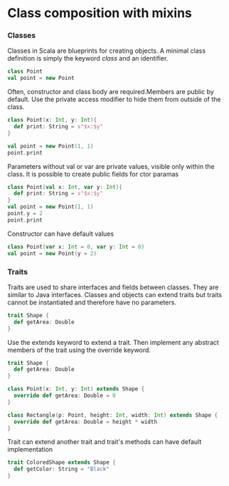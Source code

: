 # Class composition with mixins
### Classes
Classes in Scala are blueprints for creating objects. A minimal class definition is simply the keyword _class_ and an identifier.
```scala
class Point
val point = new Point
```
Often, constructor and class body are required.Members are public by default. Use the private access modifier to hide them from outside of the class.
```scala
class Point(x: Int, y: Int){
  def print: String = s"$x:$y"
}

val point = new Point(1, 1)
point.print
```
Parameters without val or var are private values, visible only within the class. It is possible to create public fields for ctor paramas
```scala
class Point(val x: Int, var y: Int){
  def print: String = s"$x:$y"
}
val point = new Point(1, 1)
point.y = 2
point.print
```
Constructor can have default values
```scala
class Point(var x: Int = 0, var y: Int = 0)
val point = new Point(y = 2)
```

### Traits
Traits are used to share interfaces and fields between classes. They are similar to Java interfaces. Classes and objects can extend traits but traits cannot be instantiated and therefore have no parameters.
```scala
trait Shape {
  def getArea: Double
}
```
Use the extends keyword to extend a trait. Then implement any abstract members of the trait using the override keyword.
```scala
trait Shape {
  def getArea: Double
}

class Point(x: Int, y: Int) extends Shape {
  override def getArea: Double = 0
}

class Rectangle(p: Point, height: Int, width: Int) extends Shape {
  override def getArea: Double = height * width
}
```
Trait can extend another trait and trait's methods can have default implementation
```scala
trait ColoredShape extends Shape {
  def getColor: String = "Black"
}
```




